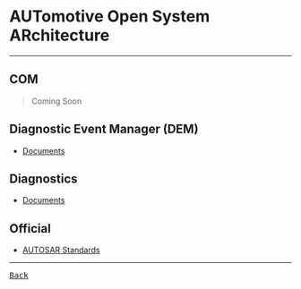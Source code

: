 # AUTomotive Open System ARchitecture

---

## COM

> Coming Soon

## Diagnostic Event Manager (DEM)

- [Documents](https://www.autosar.org/fileadmin/standards/R20-11/CP/AUTOSAR_SWS_DiagnosticEventManager.pdf)

## Diagnostics

- [Documents](./Diagnostics/Documents.md)

## Official

- [AUTOSAR Standards](https://www.autosar.org/standards)

---

[<kbd> Back </kbd>](./../readme.md)
